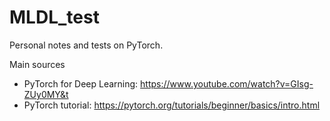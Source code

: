 # MLDL_test
Personal notes and tests on PyTorch. 

Main sources
- PyTorch for Deep Learning: https://www.youtube.com/watch?v=GIsg-ZUy0MY&t
- PyTorch tutorial: https://pytorch.org/tutorials/beginner/basics/intro.html
